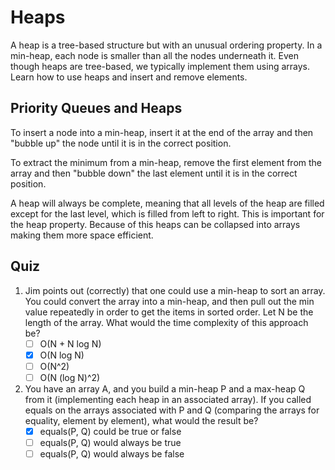 # Heaps

A heap is a tree-based structure but with an unusual ordering property. In a min-heap, each node is smaller than all the nodes underneath it. Even though heaps are tree-based, we typically implement them using arrays. Learn how to use heaps and insert and remove elements.

## Priority Queues and Heaps

To insert a node into a min-heap, insert it at the end of the array and then "bubble up" the node until it is in the correct position.

To extract the minimum from a min-heap, remove the first element from the array and then "bubble down" the last element until it is in the correct position.

A heap will always be complete, meaning that all levels of the heap are filled except for the last level, which is filled from left to right. This is important for the heap property. Because of this heaps can be collapsed into arrays making them more space efficient.

## Quiz

1. Jim points out (correctly) that one could use a min-heap to sort an array. You could convert the array into a min-heap, and then pull out the min value repeatedly in order to get the items in sorted order. Let N be the length of the array. What would the time complexity of this approach be?
    - [ ] O(N + N log N)
    - [x] O(N log N)
    - [ ] O(N^2)
    - [ ] O(N (log N)^2)

2. You have an array A, and you build a min-heap P and a max-heap Q from it (implementing each heap in an associated array). If you called equals on the arrays associated with P and Q (comparing the arrays for equality, element by element), what would the result be?
    - [x] equals(P, Q) could be true or false
    - [ ] equals(P, Q) would always be true
    - [ ] equals(P, Q) would always be false